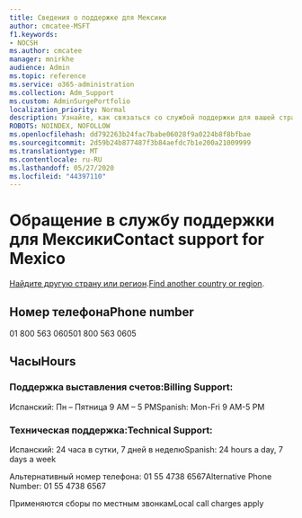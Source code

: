 ```yaml
---
title: Сведения о поддержке для Мексики
author: cmcatee-MSFT
f1.keywords:
- NOCSH
ms.author: cmcatee
manager: mnirkhe
audience: Admin
ms.topic: reference
ms.service: o365-administration
ms.collection: Adm_Support
ms.custom: AdminSurgePortfolio
localization_priority: Normal
description: Узнайте, как связаться со службой поддержки для вашей страны или региона.
ROBOTS: NOINDEX, NOFOLLOW
ms.openlocfilehash: dd792263b24fac7babe06028f9a0224b8f8bfbae
ms.sourcegitcommit: 2d59b24b877487f3b84aefdc7b1e200a21009999
ms.translationtype: MT
ms.contentlocale: ru-RU
ms.lasthandoff: 05/27/2020
ms.locfileid: "44397110"
---
```

# <a name="contact-support-for-mexico"></a><span data-ttu-id="60d1c-103">Обращение в службу поддержки для Мексики</span><span class="sxs-lookup"><span data-stu-id="60d1c-103">Contact support for Mexico</span></span>

<span data-ttu-id="60d1c-104">[Найдите другую страну или регион](../contact-support-for-business-products.md).</span><span class="sxs-lookup"><span data-stu-id="60d1c-104">[Find another country or region](../contact-support-for-business-products.md).</span></span>

## <a name="phone-number"></a><span data-ttu-id="60d1c-105">Номер телефона</span><span class="sxs-lookup"><span data-stu-id="60d1c-105">Phone number</span></span>
<span data-ttu-id="60d1c-106">01 800 563 0605</span><span class="sxs-lookup"><span data-stu-id="60d1c-106">01 800 563 0605</span></span>

## <a name="hours"></a><span data-ttu-id="60d1c-107">Часы</span><span class="sxs-lookup"><span data-stu-id="60d1c-107">Hours</span></span>
### <a name="billing-support"></a><span data-ttu-id="60d1c-108">Поддержка выставления счетов:</span><span class="sxs-lookup"><span data-stu-id="60d1c-108">Billing Support:</span></span>

<span data-ttu-id="60d1c-109">Испанский: Пн – Пятница 9 AM – 5 PM</span><span class="sxs-lookup"><span data-stu-id="60d1c-109">Spanish: Mon-Fri 9 AM-5 PM</span></span>

### <a name="technical-support"></a><span data-ttu-id="60d1c-110">Техническая поддержка:</span><span class="sxs-lookup"><span data-stu-id="60d1c-110">Technical Support:</span></span>

<span data-ttu-id="60d1c-111">Испанский: 24 часа в сутки, 7 дней в неделю</span><span class="sxs-lookup"><span data-stu-id="60d1c-111">Spanish: 24 hours a day, 7 days a week</span></span>

<span data-ttu-id="60d1c-112">Альтернативный номер телефона: 01 55 4738 6567</span><span class="sxs-lookup"><span data-stu-id="60d1c-112">Alternative Phone Number: 01 55 4738 6567</span></span>

<span data-ttu-id="60d1c-113">Применяются сборы по местным звонкам</span><span class="sxs-lookup"><span data-stu-id="60d1c-113">Local call charges apply</span></span>
